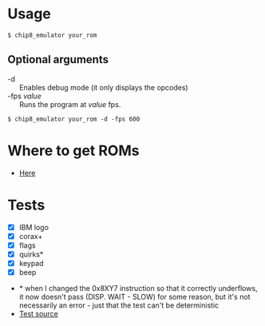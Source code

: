 # Usage
```
$ chip8_emulator your_rom
```
## Optional arguments 
-d  
&nbsp;&nbsp;&nbsp;&nbsp;&nbsp;&nbsp;Enables debug mode (it only displays the opcodes)  
-fps *value*  
  &nbsp;&nbsp;&nbsp;&nbsp;&nbsp;&nbsp;Runs the program at *value* fps.  
```
$ chip8_emulator your_rom -d -fps 600
```

# Where to get ROMs
* [Here](https://johnearnest.github.io/chip8Archive/)

# Tests
- [x] IBM logo
- [x] corax+
- [x] flags
- [x] quirks*
- [x] keypad
- [x] beep  
* \* when I changed the 0x8XY7 instruction so that it correctly underflows, it now doesn't pass (DISP. WAIT - SLOW) for some reason, but it's not necessarily an error - just that the test can't be deterministic  
* [Test source](https://github.com/Timendus/chip8-test-suite)

